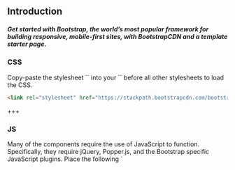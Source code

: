 
## Introduction

##### Get started with Bootstrap, the world’s most popular framework for building responsive, mobile-first sites, with BootstrapCDN and a template starter page.

### CSS

<p>
  Copy-paste the stylesheet `<link>` into your `<head>` before all other
  stylesheets to load the CSS.
</p>

```html
<link rel="stylesheet" href="https://stackpath.bootstrapcdn.com/bootstrap/4.2.1/css/bootstrap.min.css">
```

+++

### JS

<p>
  Many of the components require the use of JavaScript to function.
  Specifically, they require jQuery, Popper.js, and the Bootstrap specific
  JavaScript plugins. Place the following `<script>`s near the end of your
  pages, right before the closing `</body>` tag, to enable them. jQuery must
  come first, then Popper.js, and then the Bootstrap JavaScript plugins.
</p>

```html
<script src="https://code.jquery.com/jquery-3.3.1.min.js"></script>
<script src="https://cdnjs.cloudflare.com/ajax/libs/popper.js/1.14.6/umd/popper.min.js"></script>
<script src="https://stackpath.bootstrapcdn.com/bootstrap/4.2.1/js/bootstrap.min.js"></script>
```

<p>
  Here is a list of components that explicitly require jQuery, Bootstrap JS,
  and Popper.js.
  <ul>
    <li>
      Alerts for dismissing
    </li>
    <li>
      Buttons for toggling states and checkbox/radio functionality
    </li>
    <li>
      Carousel for all slide behaviors, controls, and indicators
    </li>
    <li>
      Collapse for toggling visibility of content
    </li>
    <li>
      Dropdowns for displaying and positioning (also requires Popper.js)
    </li>
    <li>
      Modals for displaying, positioning, and scroll behavior
    </li>
    <li>
      Navbar for extending our Collapse plugin to implement responsive behavior
    </li>
    <li>
      Tooltips and popovers for displaying and positioning (also requires
      Popper.js)
    </li>
    <li>
      Scrollspy for scroll behavior and navigation updates
    </li>
  </ul>
</p>

+++

### Starter template

<p>
  Be sure to have your pages set up with the latest design and development
  standards. That means using an HTML5 doctype and including a viewport meta
  tag for proper responsive behaviors. Put it all together and your pages
  should look like this:
</p>

```html
<!doctype html>
<html lang="en">
  <head>
    <!-- Required meta tags -->
    <meta charset="utf-8">
    <meta name="viewport" content="width=device-width, initial-scale=1, shrink-to-fit=no">

    <!-- Bootstrap CSS -->
    <link rel="stylesheet" href="https://stackpath.bootstrapcdn.com/bootstrap/4.2.1/css/bootstrap.min.css">

    <title>Hello, world!</title>
  </head>
  <body>
    <h1>Hello, world!</h1>

    <!-- Optional JavaScript -->
    <!-- jQuery first, then Popper.js, then Bootstrap JS -->
    <script src="https://code.jquery.com/jquery-3.3.1.min.js"></script>
    <script src="https://cdnjs.cloudflare.com/ajax/libs/popper.js/1.14.6/umd/popper.min.js"></script>
    <script src="https://stackpath.bootstrapcdn.com/bootstrap/4.2.1/js/bootstrap.min.js"></script>
  </body>
</html>
```

+++

### Important globals

<p>
  Bootstrap employs a handful of important global styles and settings that
  you’ll need to be aware of when using it, all of which are almost
  exclusively geared towards the normalization of cross browser styles. Let’s
  break those down.
</p>

#### HTML5 doctype

<p>
  Bootstrap requires the use of the HTML5 doctype. Without it, you’ll see some
  funky incomplete styling, but including it shouldn’t cause any considerable
  hiccups.
</p>

```html
<!doctype html>
<html lang="en">
  ...
</html>
```

+++

#### Responsive meta tag

<p>
  Bootstrap is developed <em>mobile first</em>, a strategy in which code is
  optimized for mobile devices first and then scale up components as necessary
  using CSS media queries. To ensure proper rendering and touch zooming for
  all devices, <strong>add the responsive viewport meta tag</strong> to your
  `<head>`.
</p>

```html
<meta name="viewport" content="width=device-width, initial-scale=1, shrink-to-fit=no">
```

+++

#### Box-sizing

<p>
  For more straightforward sizing in CSS, the global `box-sizing` value is
  switched from `content-box` to `border-box`. This ensures `padding` does not
  affect the final computed width of an element, but it can cause problems
  with some third party software like Google Maps and Google Custom Search
  Engine.
</p>

<p>
  On the rare occasion you need to override it, use something like the
  following:
</p>

```html
.selector-for-some-widget {
  box-sizing: content-box;
}
```

<p>
  With the above snippet, nested elements--including generated content via
  `::before` and `::after`--will all inherit the specified `box-sizing` for
  that `.selector-for-some-widget`.
</p>

+++

#### Reboot

<p>
  For improved cross-browser rendering, Reboot is used to correct
  inconsistencies across browsers and devices while providing slightly more
  opinionated resets to common HTML elements.
</p>
